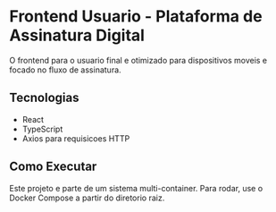 # Frontend Usuario - Plataforma de Assinatura Digital

O frontend para o usuario final e otimizado para dispositivos moveis e focado no fluxo de assinatura.

## Tecnologias

- React
- TypeScript
- Axios para requisicoes HTTP

## Como Executar

Este projeto e parte de um sistema multi-container. Para rodar, use o Docker Compose a partir do diretorio raiz.
